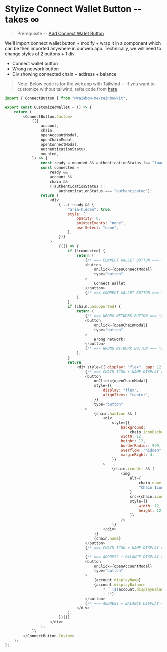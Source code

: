 # Stylize Connect Wallet Button --takes ∞

> Prerequisite -- [Add Connect Wallet Button](./1-add-connect-wallet-button.md)

We'll import connect wallet button + modify + wrap it in a component which can be then imported anywhere in our web app. Technically, we will need to change styles of 2 buttons + 1 div.

-   Connect wallet button
-   Wrong network button
-   Div showing connected chain + address + balance

> Note: Below code is for the web app with Tailwind -- If you want to customize without tailwind, refer code from [here](https://www.rainbowkit.com/docs/custom-connect-button)

```js CustomizedWallet.js
import { ConnectButton } from "@rainbow-me/rainbowkit";

export const CustomizedWallet = () => {
	return (
		<ConnectButton.Custom>
			{({
				account,
				chain,
				openAccountModal,
				openChainModal,
				openConnectModal,
				authenticationStatus,
				mounted,
			}) => {
				const ready = mounted && authenticationStatus !== "loading";
				const connected =
					ready &&
					account &&
					chain &&
					(!authenticationStatus ||
						authenticationStatus === "authenticated");
				return (
					<div
						{...(!ready && {
							"aria-hidden": true,
							style: {
								opacity: 0,
								pointerEvents: "none",
								userSelect: "none",
							},
						})}
					>
						{(() => {
							if (!connected) {
								return (
									{/* === CONNECT WALLET BUTTON === */}
									<button
										onClick={openConnectModal}
										type="button"
									>
										Connect Wallet
									</button>
									{/* === CONNECT WALLET BUTTON === */}
								);
							}
							if (chain.unsupported) {
								return (
                                    {/* === WRONG NETWORK BUTTON === */}
									<button
										onClick={openChainModal}
										type="button"
									>
										Wrong network!
									</button>
									{/* === WRONG NETWORK BUTTON === */}
								);
							}
							return (
								<div style={{ display: "flex", gap: 12 }}>
                                    {/* === CHAIN ICON + NAME DISPLAY === */}
									<button
										onClick={openChainModal}
										style={{
											display: "flex",
											alignItems: "center",
										}}
										type="button"
									>
										{chain.hasIcon && (
											<div
												style={{
													background:
														chain.iconBackground,
													width: 12,
													height: 12,
													borderRadius: 999,
													overflow: "hidden",
													marginRight: 4,
												}}
											>
												{chain.iconUrl && (
													<img
														alt={
															chain.name ??
															"Chain Icon"
														}
														src={chain.iconUrl}
														style={{
															width: 12,
															height: 12,
														}}
													/>
												)}
											</div>
										)}
										{chain.name}
									</button>
                                    {/* === CHAIN ICON + NAME DISPLAY === */}

									{/* === ADDRESS + BALANCE DISPLAY === */}
									<button
										onClick={openAccountModal}
										type="button"
									>
										{account.displayName}
										{account.displayBalance
											? ` (${account.displayBalance})`
											: ""}
									</button>
									{/* === ADDRESS + BALANCE DISPLAY === */}
								</div>
							);
						})()}
					</div>
				);
			}}
		</ConnectButton.Custom>
	);
};
```
